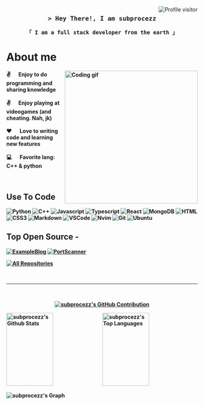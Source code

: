 <a href="https://komarev.com/ghpvc/?username=subprocezz">
  <img align="right" src="https://komarev.com/ghpvc/?username=subprocezz&label=Visitors&color=0e75b6&style=flat" alt="Profile visitor" />
</a>
<!-- Intro  -->
<h3 align="center">
        <samp>&gt; Hey There!, I am
                <b>subprocezz</b>
        </samp>
</h3>

<p align="center"> 
  <samp>
    <b>「 I am a full stack developer from <b>the earth</b> 」
  </samp>
</p>
      
<!-- About Section -->
 # About me
 
<p>
 <img align="right" width="350" src="/assets/programmer.gif" alt="Coding gif" />
  
 ✌️ &emsp; Enjoy to do programming and sharing knowledge <br/><br/>
 ✌️ &emsp; Enjoy playing at videogames (and cheating. Nah, jk) <br/><br/>
 ❤️ &emsp; Love to writing code and learning new features<br/><br/>
 💻 &emsp; Favorite lang: C++ & python
 

</p>
<br/>

## Use To Code

![Python](https://img.shields.io/badge/Python-007acc?style=for-the-badge&logo=Python&logoColor=yellow)
![C++](https://img.shields.io/badge/-C++-007acc?style=for-the-badge&logo=c%2B%2B)
![Javascript](https://img.shields.io/badge/Javascript-F0DB4F?style=for-the-badge&labelColor=black&logo=javascript&logoColor=F0DB4F)
![Typescript](https://img.shields.io/badge/Typescript-007acc?style=for-the-badge&labelColor=black&logo=typescript&logoColor=007acc)
![React](https://img.shields.io/badge/-React-61DBFB?style=for-the-badge&labelColor=black&logo=react&logoColor=61DBFB)
![MongoDB](https://img.shields.io/badge/MongoDB-4EA94B?style=for-the-badge&logo=mongodb&logoColor=white)
![HTML](https://img.shields.io/badge/HTML5-E34F26?style=for-the-badge&logo=html5&logoColor=white)
![CSS3](https://img.shields.io/badge/CSS3-1572B6?style=for-the-badge&logo=css3&logoColor=white)
![Markdown](https://img.shields.io/badge/Markdown-000000?style=for-the-badge&logo=markdown&logoColor=white)
![VSCode](https://img.shields.io/badge/Visual_Studio-0078d7?style=for-the-badge&logo=visual%20studio&logoColor=white)
![Nvim](https://img.shields.io/badge/neovim-green?style=for-the-badge&logo=neovim&logoColor=white)
![Git](https://img.shields.io/badge/Git-F05032?style=for-the-badge&logo=git&logoColor=white)
![Ubuntu](https://img.shields.io/badge/Ubuntu-F05032?style=for-the-badge&logo=Ubuntu&logoColor=white)
<br/>

## Top Open Source -
[![ExampleBlog](https://github-readme-stats.vercel.app/api/pin/?username=subprocezz&repo=ExampleBlog&border_color=7F3FBF&bg_color=0D1117&title_color=C9D1D9&text_color=8B949E&icon_color=7F3FBF)](https://github.com/subprocezz/ExampleBlog)
[![PortScanner](https://github-readme-stats.vercel.app/api/pin/?username=subprocezz&repo=PortScanner&border_color=7F3FBF&bg_color=0D1117&title_color=C9D1D9&text_color=8B949E&icon_color=7F3FBF)](https://github.com/subprocezz/PortScanner)

<p align="left">
  <a href="https://github.com/subprocezz?tab=repositories" target="_blank"><img alt="All Repositories" title="All Repositories" src="https://img.shields.io/badge/-All%20Repos-2962FF?style=for-the-badge&logo=koding&logoColor=white"/></a>
</p>

<br/>
<hr/>
<br/>

<p align="center">
  <a href="https://github.com/subprocezz">
    <img src="https://github-profile-summary-cards.vercel.app/api/cards/profile-details?username=subprocezz&theme=radical" alt="subprocezz's GitHub Contribution"/>
  </a>
</p>

<a> 
    <a href="https://github.com/subprocezz"><img alt="subprocezz's Github Stats" src="https://denvercoder1-github-readme-stats.vercel.app/api?username=subprocezz&show_icons=true&count_private=true&theme=react&border_color=7F3FBF&bg_color=0D1117&title_color=F85D7F&icon_color=F8D866" height="192px" width="49.5%"/></a>
  <a href="https://github.com/subprocezz"><img alt="subprocezz's Top Languages" src="https://denvercoder1-github-readme-stats.vercel.app/api/top-langs/?username=subprocezz&langs_count=8&layout=compact&theme=react&border_color=7F3FBF&bg_color=0D1117&title_color=F85D7F&icon_color=F8D866" height="192px" width="49.5%"/></a>
  <br/>
</a>


![subprocezz's Graph](https://github-readme-activity-graph.vercel.app/graph?username=subprocezz&custom_title=subprocezz%20GitHub%20Activity%20Graph&bg_color=0D1117&color=7F3FBF&line=7F3FBF&point=7F3FBF&area_color=FFFFFF&title_color=FFFFFF&area=true)
